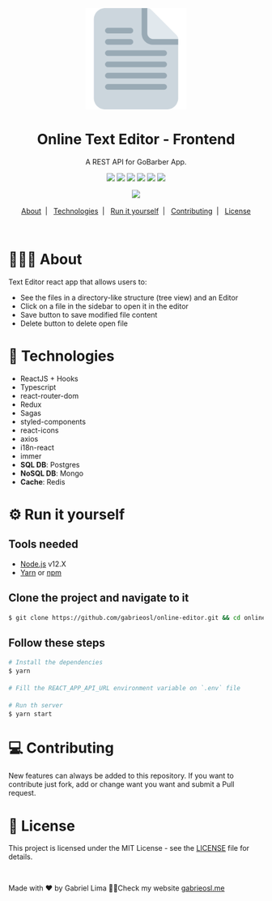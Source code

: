<p align="center">
  <img src="public/logo512.png" width="200" />
</p>

<h1 align="center">
  Online Text Editor - Frontend
</h1>

<p align="center">A REST API for GoBarber App. </p>

<p align="center">
  <img src="https://img.shields.io/github/last-commit/gabrieosl/online-editor" />
  <img src="https://img.shields.io/github/license/gabrieosl/online-editor" />
  <img src="https://img.shields.io/github/issues/gabrieosl/online-editor" />
  <img src="https://img.shields.io/github/repo-size/gabrieosl/online-editor" />
  <img src="https://img.shields.io/github/languages/top/gabrieosl/online-editor" />
  <img src="https://img.shields.io/codefactor/grade/github/gabrieosl/online-editor" />

</p>

<p align="center">
  <img src=".github/demo.gif"  />
</p>

<p align="center">
  <a href="#-about">About</a>&nbsp;&nbsp;|&nbsp;&nbsp;
  <a href="#-technologies">Technologies</a>&nbsp;&nbsp;|&nbsp;&nbsp;
  <a href="#-run-it-yourself">Run it yourself</a>&nbsp;&nbsp;|&nbsp;&nbsp;
  <a href="#-contributing">Contributing</a>&nbsp;&nbsp;|&nbsp;&nbsp;
  <a href="#-license">License</a>
</p>
<br />

# 👨🏻‍💻 About

Text Editor react app that allows users to:

- See the files in a directory-like structure (tree view) and an Editor
- Click on a file in the sidebar to open it in the editor
- Save button to save modified file content
- Delete button to delete open file

# 🚀 Technologies

- ReactJS + Hooks
- Typescript
- react-router-dom
- Redux
- Sagas
- styled-components
- react-icons
- axios
- i18n-react
- immer
- **SQL DB**: Postgres
- **NoSQL DB**: Mongo
- **Cache**: Redis

# ⚙️ Run it yourself

## Tools needed

- [Node.js](https://nodejs.org/en/) v12.X
- [Yarn](https://classic.yarnpkg.com/) or [npm](https://www.npmjs.com/)

## Clone the project and navigate to it

```bash
$ git clone https://github.com/gabrieosl/online-editor.git && cd online-editor
```

## Follow these steps

```bash
# Install the dependencies
$ yarn

# Fill the REACT_APP_API_URL environment variable on `.env` file

# Run th server
$ yarn start
```

# 💻 Contributing

New features can always be added to this repository. If you want to contribute just fork, add or change want you want and submit a Pull request.

# 📝 License

This project is licensed under the MIT License - see the [LICENSE](LICENSE) file for details.

<br />

Made with ❤️ by Gabriel Lima ✌🏻Check my website [gabrieosl.me](https://gabrieosl.me)
